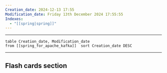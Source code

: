 ```yaml
---
Creation_date: 2024-12-13 17:55
Modification_date: Friday 13th December 2024 17:55:55
Indexes:
  - "[[spring|spring]]"
---
```


----



```dataview
table Creation_date, Modification_date
from [[spring_for_apache_kafka]]  sort Creation_date DESC
```























---
## Flash cards section
